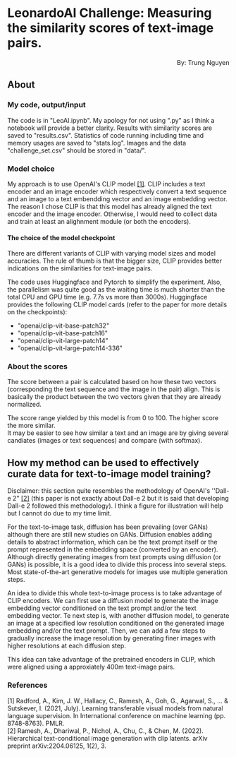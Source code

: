 # LeonardoAI Challenge: Measuring the similarity scores of text-image pairs.  
<div style="text-align: right"> By: Trung Nguyen </div>

## About  

### My code, output/input  

The code is in "LeoAI.ipynb". My apology for not using ".py" as I think a notebook will provide a better clarity. Results with similarity scores are saved to "results.csv". Statistics of code running including time and memory usages are saved to "stats.log". Images and the data "challenge_set.csv" should be stored in "data/".  

### Model choice  

My approach is to use OpenAI's CLIP model [[1]](#1). CLIP includes a text encoder and an image encoder which respectively convert a text sequence and an image to a text embendding vector and an image embedding vector. The reason I chose CLIP is that this model has already aligned the text encoder and the image encoder. Otherwise, I would need to collect data and train at least an alighnment module (or both the encoders).  

#### The choice of the model checkpoint  

There are different variants of CLIP with varying model sizes and model accuracies. The rule of thumb is that the bigger size, CLIP provides better indications on the similarities for text-image pairs.  

The code uses Huggingface and Pytorch to simplify the experiment. Also, the parallelism was quite good as the waiting time is much shorter than the total CPU and GPU time (e.g. 7.7s vs more than 3000s). Huggingface provides the following CLIP model cards (refer to the paper for more details on the checkpoints):  
* "openai/clip-vit-base-patch32"  
* "openai/clip-vit-base-patch16"  
* "openai/clip-vit-large-patch14"   
* "openai/clip-vit-large-patch14-336"  

### About the scores  
The score between a pair is calculated based on how these two vectors (corresponding the text sequence and the image in the pair) align. This is basically the product between the two vectors given that they are already normalized.   

The score range yielded by this model is from 0 to 100. The higher score the more similar.  
It may be easier to see how similar a text and an image are by giving several candiates (images or text sequences) and compare (with softmax).  

## How my method can be used to effectively curate data for text-to-image model training?  

Disclaimer: this section quite resembles the methodology of OpenAI's ''Dall-e 2" [[2]](#2) (this paper is not exactly about Dall-e 2 but it is said that developing Dall-e 2 followed this methodology). I think a figure for illustration will help but I cannot do due to my time limit.  

For the text-to-image task, diffusion has been prevailing (over GANs) although there are still new studies on GANs. Diffusion enables adding details to abstract information, which can be the text prompt itself or the prompt represented in the embedding space (converted by an encoder). Although directly generating images from text prompts using diffusion (or GANs) is possible, it is a good idea to divide this process into several steps. Most state-of-the-art generative models for images use multiple generation steps.  

An idea to divide this whole text-to-image process is to take advantage of CLIP encoders. We can first use a diffusion model to generate the image embedding vector conditioned on the text prompt and/or the text embedding vector. Te next step is, with another diffusion model, to generate an image at a specified low resolution conditioned on the generated image embedding and/or the text prompt. Then, we can add a few steps to gradually increase the image resolution by generating finer images with higher resolutions at each diffusion step.  

This idea can take advantage of the pretrained encoders in CLIP, which were aligned using a approxiately 400m text-image pairs.  

### References  
<a id="1">[1]</a> Radford, A., Kim, J. W., Hallacy, C., Ramesh, A., Goh, G., Agarwal, S., ... & Sutskever, I. (2021, July). Learning transferable visual models from natural language supervision. In International conference on machine learning (pp. 8748-8763). PMLR.  
<a id="2">[2]</a> Ramesh, A., Dhariwal, P., Nichol, A., Chu, C., & Chen, M. (2022). Hierarchical text-conditional image generation with clip latents. arXiv preprint arXiv:2204.06125, 1(2), 3.  